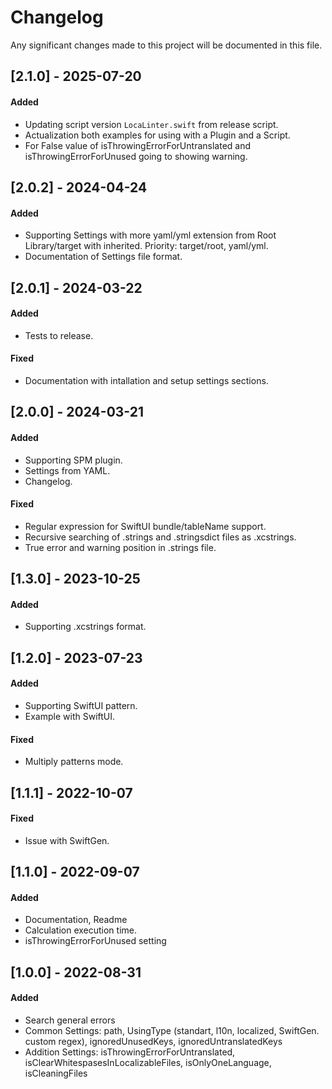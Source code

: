  
# Changelog

Any significant changes made to this project will be documented in this file.

## [2.1.0] - 2025-07-20

#### Added

- Updating script version `LocaLinter.swift` from release script.
- Actualization both examples for using with a Plugin and a Script.
- For False value of isThrowingErrorForUntranslated and isThrowingErrorForUnused going to showing warning.

## [2.0.2] - 2024-04-24

#### Added

- Supporting Settings with more yaml/yml extension from Root Library/target with inherited. Priority: target/root, yaml/yml.
- Documentation of Settings file format.

## [2.0.1] - 2024-03-22

#### Added

- Tests to release.

#### Fixed

- Documentation with intallation and setup settings sections.

## [2.0.0] - 2024-03-21

#### Added

- Supporting SPM plugin.
- Settings from YAML.
- Changelog.

#### Fixed

- Regular expression for SwiftUI bundle/tableName support.
- Recursive searching of .strings and .stringsdict files as .xcstrings.
- True error and warning position in .strings file.


## [1.3.0] - 2023-10-25

#### Added

- Supporting .xcstrings format.

## [1.2.0] - 2023-07-23

#### Added

- Supporting SwiftUI pattern.
- Example with SwiftUI.

#### Fixed

- Multiply patterns mode.

## [1.1.1] - 2022-10-07

#### Fixed

- Issue with SwiftGen.

## [1.1.0] - 2022-09-07

#### Added

- Documentation, Readme
- Calculation execution time.
- isThrowingErrorForUnused setting

## [1.0.0] - 2022-08-31

#### Added

- Search general errors
- Common Settings: path, UsingType (standart, l10n, localized, SwiftGen. custom regex), ignoredUnusedKeys, ignoredUntranslatedKeys
- Addition Settings: isThrowingErrorForUntranslated, isClearWhitespasesInLocalizableFiles, isOnlyOneLanguage, isCleaningFiles
